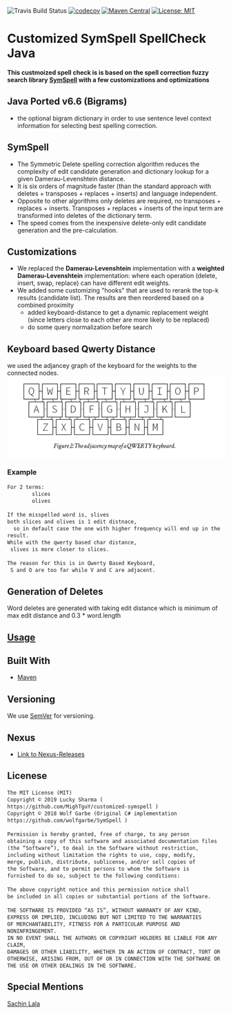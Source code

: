 ![Travis Build Status](https://travis-ci.org/MighTguY/customized-symspell.svg?branch=master)
[![codecov](https://codecov.io/gh/MighTguY/customized-symspell/branch/master/graph/badge.svg)](https://codecov.io/gh/MighTguY/customized-symspell)
[![Maven Central](https://maven-badges.herokuapp.com/maven-central/io.github.mightguy/symspell/badge.svg)](https://maven-badges.herokuapp.com/maven-central/io.github.mightguy/symspell/)
[![License: MIT](https://img.shields.io/badge/License-MIT-blue.svg)](https://raw.githubusercontent.com/MighTguY/customized-symspell/master/LICENSE)

# Customized SymSpell SpellCheck Java 
**This custmoized spell check is is based on the spell correction fuzzy search library [SymSpell](https://github.com/wolfgarbe/symspell) with a few customizations and optimizations**  

## Java Ported v6.6 (Bigrams)
* the optional bigram dictionary in order to use sentence level context information for selecting best spelling correction.


## SymSpell
* The Symmetric Delete spelling correction algorithm reduces the complexity of edit candidate generation and dictionary lookup for a given Damerau-Levenshtein distance. 
* It is six orders of magnitude faster (than the standard approach with deletes + transposes + replaces + inserts) and language independent.
* Opposite to other algorithms only deletes are required, no transposes + replaces + inserts. Transposes + replaces + inserts of the input term are transformed into deletes of the dictionary term.
* The speed comes from the inexpensive delete-only edit candidate generation and the pre-calculation.

## Customizations
* We replaced the **Damerau-Levenshtein** implementation with a **weighted Damerau-Levenshtein** implementation: where each operation (delete, insert, swap, replace) can have different edit weights.
* We added some customizing "hooks" that are used to rerank the top-k results (candidate list). The results are then reordered based on a combined proximity
  * added keyboard-distance to get a dynamic replacement weight (since letters close to each other are more likely to be replaced)
  * do some query normalization before search
  
## Keyboard based  Qwerty Distance

we used the adjancey graph of the keyboard for the weights to the connected nodes.
<img src="qwerty.png" align="center">

### Example
```
For 2 terms: 
        slices  
        olives

If the misspelled word is, slives 
both slices and olives is 1 edit distnace, 
  so in default case the one with higher frequency will end up in the result.
While with the qwerty based char distance,
 slives is more closer to slices.

The reason for this is in Qwerty Based Keyboard, 
 S and O are too far while V and C are adjacent.
```

## Generation of Deletes

Word deletes are generated with taking edit distance which is minimum of max edit distance and 0.3 * word.length
  
## [Usage](symspell-lib/README.md)
  
## Built With

* [Maven]()


## Versioning

We use [SemVer](http://semver.org/) for versioning. 

## Nexus
* [Link to Nexus-Releases](https://oss.sonatype.org/service/local/repositories/releases/content/io/github/mightguy/symspell-lib/)

## Licenese

````
The MIT License (MIT)
Copyright © 2019 Lucky Sharma ( https://github.com/MighTguY/customized-symspell )
Copyright © 2018 Wolf Garbe (Original C# implementation https://github.com/wolfgarbe/SymSpell )

Permission is hereby granted, free of charge, to any person 
obtaining a copy of this software and associated documentation files
(the “Software”), to deal in the Software without restriction, 
including without limitation the rights to use, copy, modify,
merge, publish, distribute, sublicense, and/or sell copies of
the Software, and to permit persons to whom the Software is 
furnished to do so, subject to the following conditions:

The above copyright notice and this permission notice shall 
be included in all copies or substantial portions of the Software.

THE SOFTWARE IS PROVIDED “AS IS”, WITHOUT WARRANTY OF ANY KIND, 
EXPRESS OR IMPLIED, INCLUDING BUT NOT LIMITED TO THE WARRANTIES 
OF MERCHANTABILITY, FITNESS FOR A PARTICULAR PURPOSE AND NONINFRINGEMENT. 
IN NO EVENT SHALL THE AUTHORS OR COPYRIGHT HOLDERS BE LIABLE FOR ANY CLAIM, 
DAMAGES OR OTHER LIABILITY, WHETHER IN AN ACTION OF CONTRACT, TORT OR 
OTHERWISE, ARISING FROM, OUT OF OR IN CONNECTION WITH THE SOFTWARE OR 
THE USE OR OTHER DEALINGS IN THE SOFTWARE.
````

## Special Mentions
[Sachin Lala](https://github.com/sachinlala/)

